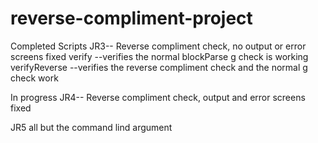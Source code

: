 # reverse-compliment-project

Completed Scripts
JR3-- Reverse compliment check, no output or error screens fixed
verify --verifies the normal blockParse g check is working
verifyReverse --verifies the reverse compliment check and the normal g check work

In progress
JR4-- Reverse compliment check, output and error screens fixed


JR5 all but the command lind argument
